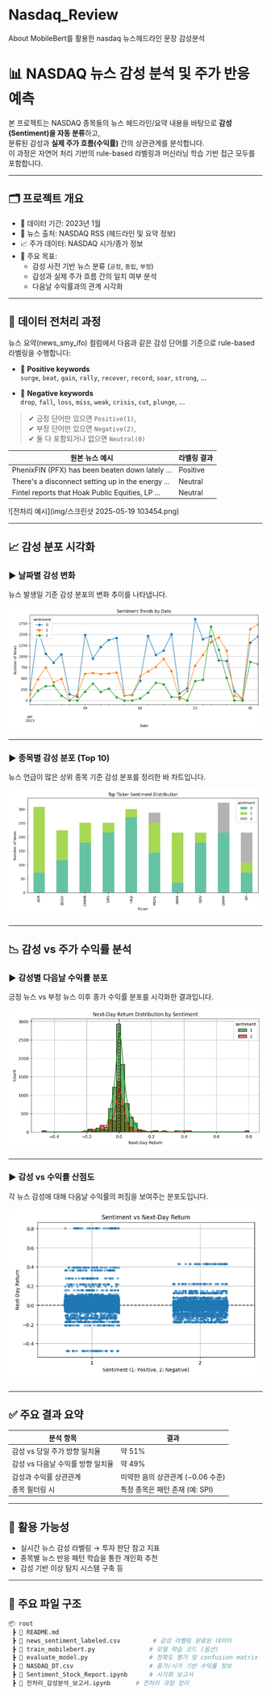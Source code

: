 # Nasdaq_Review
About MobileBert를 활용한 nasdaq 뉴스헤드라인 문장 감성분석
# 📊 NASDAQ 뉴스 감성 분석 및 주가 반응 예측

본 프로젝트는 NASDAQ 종목들의 뉴스 헤드라인/요약 내용을 바탕으로 **감성(Sentiment)을 자동 분류**하고,  
분류된 감성과 **실제 주가 흐름(수익률)** 간의 상관관계를 분석합니다.  
이 과정은 자연어 처리 기반의 rule-based 라벨링과 머신러닝 학습 기반 접근 모두를 포함합니다.

---

## 🗂 프로젝트 개요

- 📅 데이터 기간: 2023년 1월
- 📰 뉴스 출처: NASDAQ RSS (헤드라인 및 요약 정보)
- 📈 주가 데이터: NASDAQ 시가/종가 정보
- 🎯 주요 목표:
  - 감성 사전 기반 뉴스 분류 (`긍정`, `중립`, `부정`)
  - 감성과 실제 주가 흐름 간의 일치 여부 분석
  - 다음날 수익률과의 관계 시각화

---

## 🧹 데이터 전처리 과정

뉴스 요약(news_smy_ifo) 컬럼에서 다음과 같은 감성 단어를 기준으로 rule-based 라벨링을 수행합니다:

- 🔵 **Positive keywords**  
  `surge`, `beat`, `gain`, `rally`, `recover`, `record`, `soar`, `strong`, ...

- 🔴 **Negative keywords**  
  `drop`, `fall`, `loss`, `miss`, `weak`, `crisis`, `cut`, `plunge`, ...

> ✔ 긍정 단어만 있으면 `Positive(1)`,  
> ✔ 부정 단어만 있으면 `Negative(2)`,  
> ✔ 둘 다 포함되거나 없으면 `Neutral(0)`

| 원본 뉴스 예시 | 라벨링 결과 |
|----------------|-------------|
| PhenixFIN (PFX) has been beaten down lately ... | Positive |
| There's a disconnect setting up in the energy ... | Neutral |
| Fintel reports that Hoak Public Equities, LP ... | Neutral |

![전처리 예시](img/스크린샷 2025-05-19 103454.png)

---

## 📈 감성 분포 시각화

### ▶ 날짜별 감성 변화

뉴스 발생일 기준 감성 분포의 변화 추이를 나타냅니다.

![감성 시계열](img/스크린샷%202025-05-19%20103526.png)

---

### ▶ 종목별 감성 분포 (Top 10)

뉴스 언급이 많은 상위 종목 기준 감성 분포를 정리한 바 차트입니다.

![종목별 감성](img/스크린샷%202025-05-19%20103540.png)

---

## 📉 감성 vs 주가 수익률 분석

### ▶ 감성별 다음날 수익률 분포

긍정 뉴스 vs 부정 뉴스 이후 종가 수익률 분포를 시각화한 결과입니다.

![수익률 분포](img/스크린샷%202025-05-19%20103613.png)

---

### ▶ 감성 vs 수익률 산점도

각 뉴스 감성에 대해 다음날 수익률의 퍼짐을 보여주는 분포도입니다.

![감성 vs 수익률](img/스크린샷%202025-05-19%20103622.png)

---

## ✅ 주요 결과 요약

| 분석 항목 | 결과 |
|------------|--------|
| 감성 vs 당일 주가 방향 일치율 | 약 51% |
| 감성 vs 다음날 수익률 방향 일치율 | 약 49% |
| 감성과 수익률 상관관계 | 미약한 음의 상관관계 (−0.06 수준) |
| 종목 필터링 시 | 특정 종목은 패턴 존재 (예: SPI) |

---

## 🧠 활용 가능성

- 실시간 뉴스 감성 라벨링 → 투자 판단 참고 지표
- 종목별 뉴스 반응 패턴 학습을 통한 개인화 추천
- 감성 기반 이상 탐지 시스템 구축 등

---

## 📁 주요 파일 구조

```bash
📦 root
 ┣ 📄 README.md
 ┣ 📄 news_sentiment_labeled.csv         # 감성 라벨링 완료된 데이터
 ┣ 📄 train_mobilebert.py               # 모델 학습 코드 (옵션)
 ┣ 📄 evaluate_model.py                 # 정확도 평가 및 confusion matrix
 ┣ 📄 NASDAQ_DT.csv                     # 종가/시가 기반 수익률 정보
 ┣ 📄 Sentiment_Stock_Report.ipynb      # 시각화 보고서
 ┣ 📄 전처리_감성분석_보고서.ipynb       # 전처리 과정 정리
